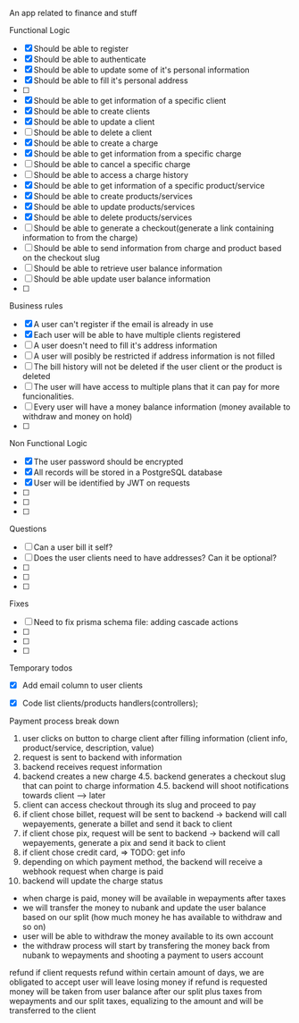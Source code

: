 An app related to finance and stuff

Functional Logic

- [x] Should be able to register
- [x] Should be able to authenticate
- [x] Should be able to update some of it's personal information
- [x] Should be able to fill it's personal address
- [ ]
- [x] Should be able to get information of a specific client
- [x] Should be able to create clients
- [x] Should be able to update a client
- [ ] Should be able to delete a client
- [x] Should be able to create a charge
- [x] Should be able to get information from a specific charge
- [ ] Should be able to cancel a specific charge
- [ ] Should be able to access a charge history
- [x] Should be able to get information of a specific product/service
- [x] Should be able to create products/services
- [x] Should be able to update products/services
- [x] Should be able to delete products/services
- [ ] Should be able to generate a checkout(generate a link containing information to from the charge)
- [ ] Should be able to send information from charge and product based on the checkout slug
- [ ] Should be able to retrieve user balance information
- [ ] Should be able update user balance information
- [ ]

Business rules

- [x] A user can't register if the email is already in use
- [x] Each user will be able to have multiple clients registered
- [ ] A user doesn't need to fill it's address information
- [ ] A user will posibly be restricted if address information is not filled
- [ ] The bill history will not be deleted if the user client or the product is deleted
- [ ] The user will have access to multiple plans that it can pay for more funcionalities.
- [ ] Every user will have a money balance information (money available to withdraw and money on hold)
- [ ]

Non Functional Logic

- [x] The user password should be encrypted
- [x] All records will be stored in a PostgreSQL database
- [x] User will be identified by JWT on requests
- [ ]
- [ ]
- [ ]

Questions

- [ ] Can a user bill it self?
- [ ] Does the user clients need to have addresses? Can it be optional?
- [ ]
- [ ]
- [ ]

Fixes

- [ ] Need to fix prisma schema file: adding cascade actions
- [ ]
- [ ]
- [ ]

Temporary todos

- [x] Add email column to user clients
- [x] Code list clients/products handlers(controllers);


Payment process break down
1. user clicks on button to charge client after filling information (client info, product/service, description, value)
2. request is sent to backend with information
3. backend receives request information
4. backend creates a new charge
4.5. backend generates a checkout slug that can point to charge information
4.5. backend will shoot notifications towards client --> later
5. client can access checkout through its slug and proceed to pay
6. if client chose billet, request will be sent to backend -> backend will call wepayements, generate a billet and send it back to client
6. if client chose pix, request will be sent to backend -> backend will call wepayements, generate a pix and send it back to client
6. if client chose credit card, => TODO: get info
7. depending on which payment method, the backend will receive a webhook request when charge is paid
8. backend will update the charge status

- when charge is paid, money will be available in wepayments after taxes
- we will transfer the money to nubank and update the user balance based on our split (how much money he has available to withdraw and so on)
- user will be able to withdraw the money available to its own account
- the withdraw process will start by transfering the money back from nubank to wepayments and shooting a payment to users account

refund
if client requests refund within certain amount of days, we are obligated to accept
user will leave losing money if refund is requested
money will be taken from user balance after our split plus taxes from wepayments and our split taxes, equalizing to the amount
and will be transferred to the client